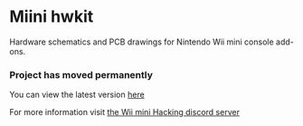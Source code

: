 # Miini hwkit
 Hardware schematics and PCB drawings for Nintendo Wii mini console add-ons.
 
### Project has moved permanently
 You can view the latest version [here](https://github.com/Wii-Mini-Hacking/miniRGBii)

 For more information visit [the Wii mini Hacking discord server](https://discord.gg/7jNHphfDQk)
